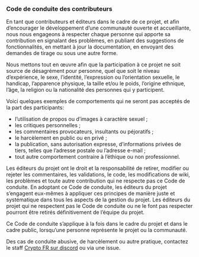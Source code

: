 ### Code de conduite des contributeurs

En tant que contributeurs et éditeurs dans le cadre de ce projet, et afin d’encourager le développement d’une communauté ouverte et accueillante, nous nous engageons à respecter chaque personne qui apporte sa contribution en signalant des problèmes, en publiant des suggestions de fonctionnalités, en mettant à jour la documentation, en envoyant des demandes de tirage ou sous une autre forme.

Nous mettons tout en œuvre afin que la participation à ce projet ne soit source de désagrément pour personne, quel que soit le niveau d’expérience, le sexe, l’identité, l’expression ou l’orientation sexuelle, le handicap, l’apparence physique, la taille et/ou le poids, l’origine ethnique, l’âge, la religion ou la nationalité des personnes qui y participent.

Voici quelques exemples de comportements qui ne seront pas acceptés de la part des participants:

-	l’utilisation de propos ou d’images à caractère sexuel ;
-	les critiques personnelles ;
-	les commentaires provocateurs, insultants ou péjoratifs ;
-	le harcèlement en public ou en privé ;
-	la publication, sans autorisation expresse, d’informations privées de tiers, telles que l’adresse postale ou l’adresse e-mail ;
-	tout autre comportement contraire à l’éthique ou non professionnel.

Les éditeurs du projet ont le droit et la responsabilité de retirer, modifier ou rejeter les commentaires, les validations, le code, les modifications de wiki, les problèmes et toute autre contribution qui ne respecte pas ce Code de conduite. En adoptant ce Code de conduite, les éditeurs du projet s’engagent eux-mêmes à appliquer ces principes de manière juste et systématique dans tous les aspects de la gestion du projet. Les éditeurs du projet qui ne respectent pas le Code de conduite ou ne le font pas respecter pourront être retirés définitivement de l’équipe du projet.

Ce Code de conduite s’applique à la fois dans le cadre du projet et dans le cadre public, lorsqu’une personne représente le projet ou la communauté.

Des cas de conduite abusive, de harcèlement ou autre pratique, contactez le staff [Crypto FR sur discord](https://discord.gg/crypto-fr) ou via une issue.

